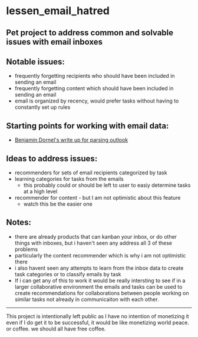 # lessen_email_hatred
## Pet project to address common and solvable issues with email inboxes
## Notable issues:
 - frequently forgetting recipients who should have been included in sending an email
 - frequently forgetting content which should have been included in sending an email
 - email is organized by recency, would prefer tasks without having to constantly set up rules
## Starting points for working with email data:
 - [Benjamin Dornel's write up for parsing outlook](https://towardsdatascience.com/creating-an-email-parser-with-python-and-sql-c79cb8771dac)
## Ideas to address issues:
 - recommenders for sets of email recipients categorized by task
 - learning categories for tasks from the emails 
   - this probably could or should be left to user to easiy determine tasks at a high level
 - recommender for content - but I am not optimistic about this feature
   - watch this be the easier one
## Notes:
 - there are already products that can kanban your inbox, or do other things with inboxes, but i haven't seen any address all 3 of these problems
 - particularly the content recommender which is why i am not optimistic there
 - i also havent seen any attempts to learn from the inbox data to create task categories or to classify emails by task
 - If i can get any of this to work it would be really intersting to see if in a larger collaborative environment the emails and tasks can be used to create recommendations for collaborations between people working on similar tasks not already in communicaiton with each other.
--------
 This project is intentionally left public as I have no intention of monetizing it even if I do get it to be successful, it would be like monetizing world peace. or coffee. we should all have free coffee.
